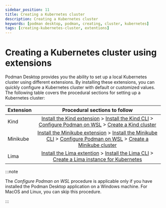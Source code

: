 ```yaml
---
sidebar_position: 11
title: Creating a Kubernetes cluster
description: Creating a Kubernetes cluster
keywords: [podman desktop, podman, creating, cluster, kubernetes]
tags: [creating-kubernetes-cluster, extentions]
---
```


# Creating a Kubernetes cluster using extensions

Podman Desktop provides you the ability to set up a local Kubernetes cluster using different extensions. By installing these extensions, you can quickly configure a Kubernetes cluster with default or customized values. The following table covers the procedural sections for setting up a Kubernetes cluster:

| Extension |                                                                                                                            Procedural sections to follow                                                                                                                            |
| :-------- | :---------------------------------------------------------------------------------------------------------------------------------------------------------------------------------------------------------------------------------------------------------------------------------: |
| Kind      |                 [Install the Kind extension](/docs/extensions/install) > [Install the Kind CLI](/docs/kind/installing) > [Configure Podman on WSL](/docs/kind/configuring-podman-for-kind-on-windows) > [Create a Kind cluster](/docs/kind/creating-a-kind-cluster)                 |
| Minikube  | [Install the Minikube extension](/docs/extensions/install) > [Install the Minikube CLI](/docs/minikube/installing) > [Configure Podman on WSL](/docs/minikube/configuring-podman-for-minikube-on-windows) > [Create a Minikube cluster](/docs/minikube/creating-a-minikube-cluster) |
| Lima      |                                             [Install the Lima extention](/docs/extensions/install) > [Install the Lima CLI](/docs/lima/installing) > [Create a Lima instance for Kubernetes](/docs/lima/creating-a-kubernetes-instance)                                             |

:::note

The _Configure Podman on WSL_ procedure is applicable only if you have installed the Podman Desktop application on a Windows machine. For MacOS and Linux, you can skip this procedure.

:::
